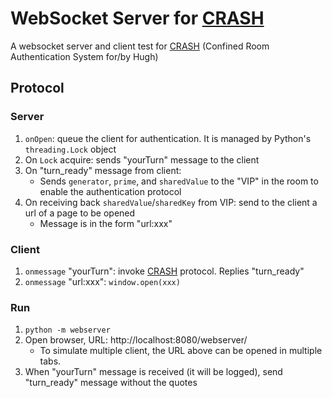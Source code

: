 # WebSocket Server for [CRASH][crash]

A websocket server and client test for [CRASH][crash] (Confined Room Authentication System for/by Hugh)

## Protocol

### Server

1. `onOpen`: queue the client for authentication. It is managed by Python's `threading.Lock` object
2. On `Lock` acquire: sends "yourTurn" message to the client
3. On "turn_ready" message from client:
    * Sends `generator`, `prime`, and `sharedValue` to the "VIP" in the room to enable the authentication protocol
3. On receiving back `sharedValue`/`sharedKey` from VIP: send to the client a  url of a page to be opened
    * Message is in the form "url:xxx"

### Client

1. `onmessage` "yourTurn": invoke [CRASH][crash] protocol. Replies "turn_ready"
2. `onmessage` "url:xxx": `window.open(xxx)`

### Run

1. `python -m webserver`
2. Open browser, URL: http://localhost:8080/webserver/
    * To simulate multiple client, the URL above can be opened in multiple tabs.
3. When "yourTurn" message is received (it will be logged), send "turn_ready" message without the quotes

[crash]: https://github.com/Kaikj/CRASH
